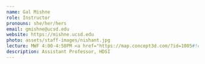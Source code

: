 ```yaml
---
name: Gal Mishne
role: Instructor
pronouns: she/her/hers
email: gmishne@ucsd.edu
website: https://mishne.ucsd.edu
photo: assets/staff-images/nishant.jpg
lecture: MWF 4:00-4:50PM <a href="https://map.concept3d.com/?id=1005#!ct/18312,63891,65653?m/246292?s/warren%20lecture%20hall">WLH 2208</a>
description: Assistant Professor, HDSI
---
```

